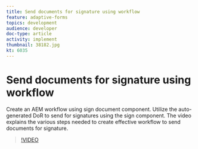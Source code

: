 ```yaml
---
title: Send documents for signature using workflow
feature: adaptive-forms
topics: development
audience: developer
doc-type: article
activity: implement
thumbnail: 38182.jpg
kt: 6035
---
```

# Send documents for signature using workflow

Create an AEM workflow using sign document component. Utilize the auto-generated DoR to send for signatures using the sign component.
The video explains the various steps needed to create effective workflow to send documents for signature.

>[!VIDEO](https://video.tv.adobe.com/v/38182/?quality=9&learn=on)